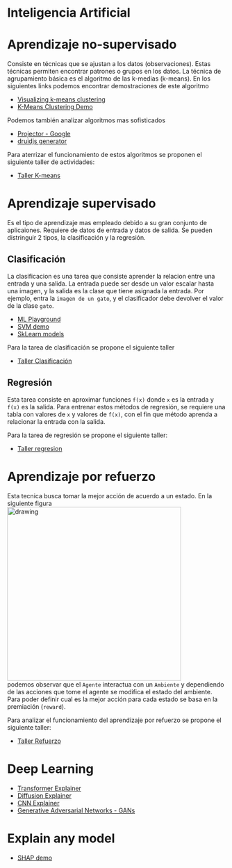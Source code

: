 # Inteligencia Artificial

# Aprendizaje no-supervisado
Consiste en técnicas que se ajustan a los datos (observaciones). Estas técnicas permiten encontrar patrones o grupos en los datos. La técnica de agrupamiento básica es el algoritmo de las k-medias (k-means). En los siguientes links podemos encontrar demostraciones de este algoritmo
* [Visualizing k-means clustering](https://www.naftaliharris.com/blog/visualizing-k-means-clustering/)
* [K-Means Clustering Demo](https://user.ceng.metu.edu.tr/~akifakkus/courses/ceng574/k-means/)

Podemos también analizar algoritmos mas sofisticados 
* [Projector - Google](https://projector.tensorflow.org/)
* [druidjs generator](https://observablehq.com/@john-guerra/druidjs-generator)

Para aterrizar el funcionamiento de estos algoritmos se proponen el siguiente taller de actividades:
* [Taller K-means](https://github.com/cgl-itm/HerramientasIA/blob/main/01_IA_Basico/TallerNoSupervisado.md)

# Aprendizaje supervisado
Es el tipo de aprendizaje mas empleado debido a su gran conjunto de aplicaiones. Requiere de datos de entrada y datos de salida. Se pueden distringuir 2 tipos, la clasificación y la regresión.

## Clasificación
La clasificacion es una tarea que consiste aprender la relacion entre una entrada y una salida. La entrada puede ser desde un valor escalar hasta una imagen, y la salida es la clase que tiene asignada la entrada. Por ejemplo, entra la `imagen de un gato`, y el clasificador debe devolver el valor de la clase `gato`.
* [ML Playground](https://ml-playground.com/)
* [SVM demo](https://greitemann.dev/svm-demo)
* [SkLearn models](https://www.stefanom.io/sklearn-classifiers-playground/) 

Para la tarea de clasificación se propone el siguiente taller
* [Taller Clasificación](https://github.com/cgl-itm/HerramientasIA/blob/main/01_IA_Basico/TallerClasificacion.md)
 
## Regresión
Esta tarea consiste en aproximar funciones `f(x)` donde `x` es la entrada y `f(x)` es la salida. Para entrenar estos métodos de regresión, se requiere una tabla con valores de `x` y valores de `f(x)`, con el fin que método aprenda a relacionar la entrada con la salida. <br>

Para la tarea de regresión se propone el siguiente taller:
* [Taller regresion](https://github.com/cgl-itm/HerramientasIA/blob/main/01_IA_Basico/TallerRegresion.md) 

# Aprendizaje por refuerzo
Esta tecnica busca tomar la mejor acción de acuerdo a un estado. En la siguiente figura
<img src="https://deepanshut041.github.io/Reinforcement-Learning/notes/00_Introduction_to_rl/images/intro_to_rl.png" alt="drawing" style="width:400px;"/> <br>
podemos observar que el `Agente` interactua con un `Ambiente` y dependiendo de las acciones que tome el agente se modifica el estado del ambiente. Para poder definir cual es la mejor acción para cada estado se basa en la premiación (`reward`).

Para analizar el funcionamiento del aprendizaje por refuerzo se propone el siguiente taller:
* [Taller Refuerzo](https://github.com/cgl-itm/HerramientasIA/blob/main/01_IA_Basico/TallerRefuerzo.md)

# Deep Learning
* [Transformer Explainer](https://poloclub.github.io/transformer-explainer/)
* [Diffusion Explainer](https://poloclub.github.io/diffusion-explainer/)
* [CNN Explainer](https://poloclub.github.io/cnn-explainer/)
* [Generative Adversarial Networks - GANs](https://poloclub.github.io/ganlab/)

# Explain any model
* [SHAP demo](https://poloclub.github.io/webshap/)
